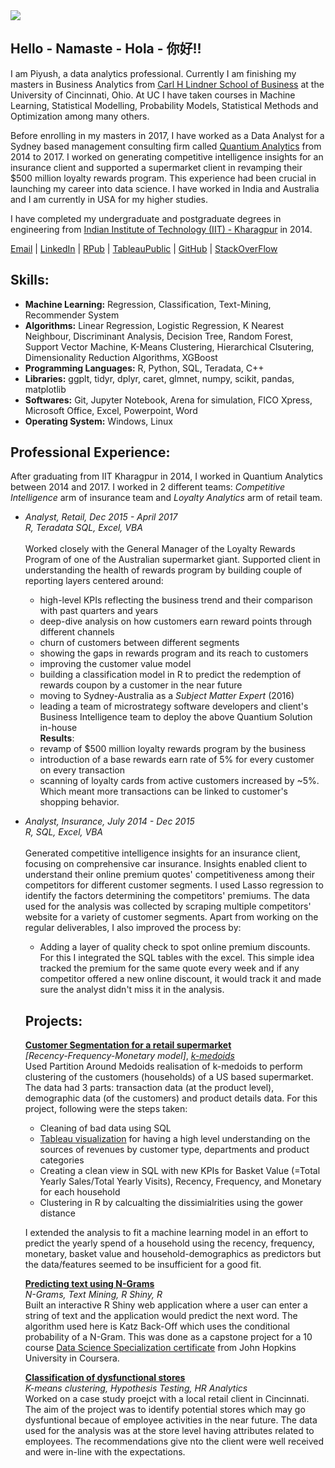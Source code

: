 <img src = "https://vermaph.github.io/piyush.JPG">

## Hello - Namaste - Hola - 你好!! 

I am Piyush, a data analytics professional. Currently I am finishing my masters in Business Analytics from [Carl H Lindner School of Business](http://business.uc.edu/) at the University  of Cincinnati, Ohio. At UC I have taken courses in Machine Learning, Statistical Modelling, Probability Models, Statistical Methods and Optimization among many others.

Before enrolling in my masters in 2017, I have worked as a Data Analyst for a Sydney based management consulting firm called [Quantium Analytics](https://www.quantium.com/) from 2014 to 2017. I worked on generating competitive intelligence insights for an insurance client and supported a supermarket client in revamping their $500 million loyalty rewards program. This experience had been crucial in launching my career into data science. I have worked in India and Australia and I am currently in USA for my higher studies. 

I have completed my undergraduate and postgraduate degrees in engineering from [Indian Institute of Technology (IIT) - Kharagpur](http://www.iitkgp.ac.in/) in 2014. 

[Email](vermaph@mail.uc.edu) | [LinkedIn](https://www.linkedin.com/in/vermaph/) | [RPub](https://rpubs.com/vermaph) | [TableauPublic](https://public.tableau.com/profile/piyush.verma#!/) | [GitHub](https://github.com/vermaph/Codes) | [StackOverFlow](https://stackoverflow.com/users/story/5750741)


## Skills:

* **Machine Learning:** Regression, Classification, Text-Mining, Recommender System  <br />
* **Algorithms:** Linear Regression, Logistic Regression, K Nearest Neighbour, Discriminant Analysis, Decision Tree, Random Forest, Support Vector Machine, K-Means Clustering, Hierarchical Clsutering, Dimensionality Reduction Algorithms, XGBoost  <br />
* **Programming Languages:** R, Python, SQL, Teradata, C++  <br />
* **Libraries:** ggplt, tidyr, dplyr, caret, glmnet, numpy, scikit, pandas, matplotlib  <br />
* **Softwares:** Git, Jupyter Notebook, Arena for simulation, FICO Xpress, Microsoft Office, Excel, Powerpoint, Word  <br />
* **Operating System:** Windows, Linux  <br />

## Professional Experience:

After graduating from IIT Kharagpur in 2014, I worked in Quantium Analytics between 2014 and 2017. I worked in 2 different teams: *Competitive Intelligence* arm of insurance team and *Loyalty Analytics* arm of retail team.<br /> 

* *Analyst, Retail, Dec 2015 - April 2017*<br />
  *R, Teradata SQL, Excel, VBA*<br /><br />
Worked closely with the General Manager of the Loyalty Rewards Program of one of the Australian supermarket giant. Supported client in  understanding the health of rewards program by building couple of reporting layers centered around:<br />
  - high-level KPIs reflecting the business trend and their comparison with past quarters and years<br />
  - deep-dive analysis on how customers earn reward points through different channels<br />
  - churn of customers between different segments<br />
  - showing the gaps in rewards program and its reach to customers<br />
  - improving the customer value model<br />
  - building a classification model in R to predict the redemption of rewards coupon by a customer in the near future
  - moving to Sydney-Australia as a *Subject Matter Expert* (2016)<br />
  - leading a team of microstrategy software developers and client's Business Intelligence team to deploy the above Quantium Solution in-house<br />
        **Results**:<br />
  - revamp of $500 million loyalty rewards program by the business<br />
  - introduction of a base rewards earn rate of 5% for every customer on every transaction<br />
  - scanning of loyalty cards from active customers increased by ~5%. Which meant more transactions can be linked to customer's shopping behavior. 


* *Analyst, Insurance, July 2014 - Dec 2015*<br />
  *R, SQL, Excel, VBA*<br /><br />
Generated competitive intelligence insights for an insurance client, focusing on comprehensive car insurance. Insights enabled client to understand their online premium quotes' competitiveness among their competitors for different customer segments. I used Lasso regression to identify the factors determining the competitors' premiums. The data used for the analysis was collected by scraping multiple competitors' website for a variety of customer segments. Apart from working on the regular deliverables, I also improved the process by: 
  - Adding a layer of quality check to spot online premium discounts. For this I integrated the SQL tables with the excel. This simple idea tracked the premium for the same quote every week and if any competitor offered a new online discount, it would track it and made sure the analyst didn't miss it in the analysis.  

  
  ## Projects:
  
  **[Customer Segmentation for a retail supermarket](https://github.com/vermaph/Codes/tree/master/Pet%20Projects/Supermarket%20dashboard)**<br />
  *[Recency-Frequency-Monetary model]*, *[k-medoids](https://en.wikipedia.org/wiki/K-medoids)*<br />
  Used Partition Around Medoids realisation of k-medoids to perform clustering of the customers (households) of a US based supermarket. The data had 3 parts: transaction data (at the product level), demographic data (of the customers) and product details data. For this project, following were the steps taken:<br />

    - Cleaning of bad data using SQL
    - [Tableau visualization](https://public.tableau.com/profile/piyush.verma#!/vizhome/AnalysisofaSupermarketChain/Final) for having a high level understanding on the sources of revenues by customer type, departments and product categories
    - Creating a clean view in SQL with new KPIs for Basket Value (=Total Yearly Sales/Total Yearly Visits), Recency, Frequency, and Monetary for each household
    - Clustering in R by calcualting the dissimialrities using the gower distance

  I extended the analysis to fit a machine learning model in an effort to predict the yearly spend of a household using the recency, frequency, monetary, basket value and household-demographics as predictors but the data/features seemed to be insufficient for a good fit.

  **[Predicting text using N-Grams](https://vermaph.shinyapps.io/Nextword/)**<br />
  *N-Grams, Text Mining, R Shiny, R*<br />
  Built an interactive R Shiny web application where a user can enter a string of text and the application would predict the next word. The algorithm used here is Katz Back-Off which uses the conditional probability of a N-Gram. This was done as a capstone project for a 10 course [Data Science Specialization certificate](https://www.coursera.org/account/accomplishments/specialization/6UFAFQ6NL8TA) from John Hopkins University in Coursera.
  
  **[Classification of dysfunctional stores]()**<br />
  *K-means clustering, Hypothesis Testing, HR Analytics*<br />
  Worked on a case study proejct with a local retail client in Cincinnati. The aim of the project was to identify potential stores which may go dysfuntional becaue of employee activities in the near future. The data used for the analysis was at the store level having attributes related to employees. The recommendations give nto the client were well received and were in-line with the expectations. 
